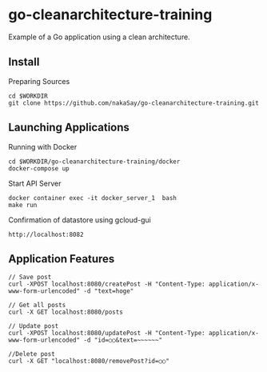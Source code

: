 # go-cleanarchitecture-training

Example of a Go application using a clean architecture.

## Install

Preparing Sources
```
cd $WORKDIR
git clone https://github.com/nakaSay/go-cleanarchitecture-training.git
```

## Launching Applications
Running with Docker
```
cd $WORKDIR/go-cleanarchitecture-training/docker
docker-compose up
```

Start API Server
```
docker container exec -it docker_server_1  bash
make run
```

Confirmation of datastore using gcloud-gui
```
http://localhost:8082
```

## Application Features
```
// Save post
curl -XPOST localhost:8080/createPost -H "Content-Type: application/x-www-form-urlencoded" -d "text=hoge"

// Get all posts
curl -X GET localhost:8080/posts

// Update post
curl -XPOST localhost:8080/updatePost -H "Content-Type: application/x-www-form-urlencoded" -d "id=○○&text=~~~~~~"

//Delete post
curl -X GET "localhost:8080/removePost?id=○○"

```
